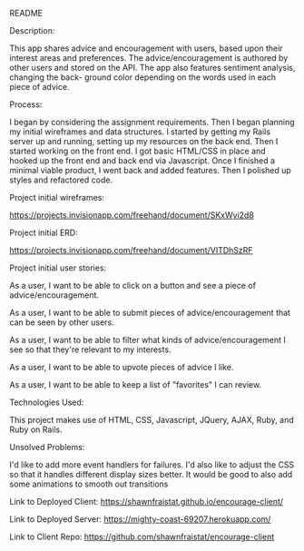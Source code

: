 README

Description:

This app shares advice and encouragement with users, based upon their interest
areas and preferences. The advice/encouragement is authored by other users and
stored on the API. The app also features sentiment analysis, changing the back-
ground color depending on the words used in each piece of advice.

Process:

I began by considering the assignment requirements. Then I began planning my
initial wireframes and data structures. I started by getting my Rails server up
and running, setting up my resources on the back end. Then I started working on
the front end. I got basic HTML/CSS in place and hooked up the front end and
back end via Javascript. Once I finished a minimal viable product, I went back
and added features. Then I polished up styles and refactored code.


Project initial wireframes:

https://projects.invisionapp.com/freehand/document/SKxWyi2d8

Project initial ERD:

https://projects.invisionapp.com/freehand/document/VITDhSzRF


Project initial user stories:

As a user, I want to be able to click on a button and see a piece of
advice/encouragement.

As a user, I want to be able to submit pieces of advice/encouragement that can
be seen by other users.

As a user, I want to be able to filter what kinds of advice/encouragement I see
so that they're relevant to my interests.

As a user, I want to be able to upvote pieces of advice I like.

As a user, I want to be able to keep a list of "favorites" I can review.


Technologies Used:

This project makes use of HTML, CSS, Javascript, JQuery, AJAX, Ruby, and Ruby
on Rails.


Unsolved Problems:

I'd like to add more event handlers for failures. I'd also like to adjust the
CSS so that it handles different display sizes better. It would be good to also
add some animations to smooth out transitions


Link to Deployed Client:
https://shawnfraistat.github.io/encourage-client/

Link to Deployed Server:
https://mighty-coast-69207.herokuapp.com/

Link to Client Repo:
https://github.com/shawnfraistat/encourage-client
